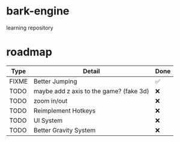 # bark-engine

learning repository

# roadmap

| Type  |                 Detail                  | Done |
|-------|-----------------------------------------|------|
| FIXME | Better Jumping                          | ✅   |
| TODO  | maybe add z axis to the game? (fake 3d) | ❌   |
| TODO  | zoom in/out                             | ❌   |
| TODO  | Reimplement Hotkeys                     | ❌   |
| TODO  | UI System                               | ❌   |
| TODO  | Better Gravity System                   | ❌   |

